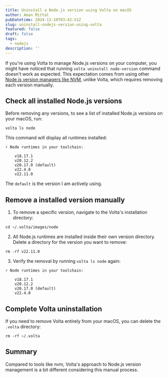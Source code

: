 ```yaml
---
title: Uninstall a Node.js version using Volta on macOS
author: Aman Mittal
pubDatetime: 2024-12-10T03:42:51Z
slug: uninstall-nodejs-version-using-volta
featured: false
draft: false
tags:
  - nodejs
description: ''
---
```


If you're using Volta to manage Node.js versions on your computer, you might have noticed that running `volta uninstall node-version` command doesn't work as expected. This expectation comes from using other [Node.js version managers like NVM](/blog/install-nodejs-using-nvm-on-macos-m1/#uninstall-a-nodejs-version), unlike Volta, which requires removing each version manually.

## Check all installed Node.js versions

Before removing any versions, to see a list of installed Node.js versions on your macOS, run:

```shell
volta ls node
```

This command will display all runtimes installed:

```shell
⚡️ Node runtimes in your toolchain:

    v18.17.1
    v20.12.2
    v20.17.0 (default)
    v22.4.0
    v22.11.0
```

The `default` is the version I am actively using.

## Remove a installed version manually

1. To remove a specific version, navigate to the Volta's installation directory:

```shell
cd ~/.volta/images/node
```

2. All Node.js runtimes are installed inside their own version directory. Delete a directory for the version you want to remove:

```shell
rm -rf v22.11.0
```

3. Verify the removal by running `volta ls node` again:

```shell
⚡️ Node runtimes in your toolchain:

    v18.17.1
    v20.12.2
    v20.17.0 (default)
    v22.4.0
```

## Complete Volta uninstallation

If you need to remove Volta entirely from your macOS, you can delete the `.volta` directory:

```shell
rm -rf ~/.volta
```

## Summary

Compared to tools like nvm, Volta's approach to Node.js version management is a bit different considering this manual process.
